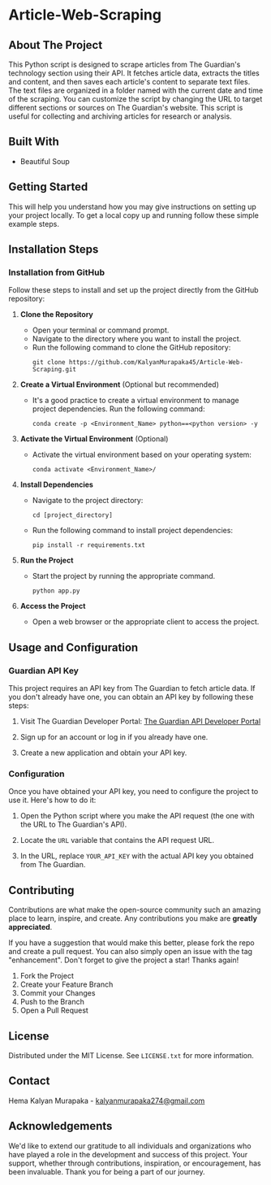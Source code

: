 # Article-Web-Scraping

## About The Project

This Python script is designed to scrape articles from The Guardian's technology section using their API. It fetches article data, extracts the titles and content, and then saves each article's content to separate text files. The text files are organized in a folder named with the current date and time of the scraping. You can customize the script by changing the URL to target different sections or sources on The Guardian's website. This script is useful for collecting and archiving articles for research or analysis.

## Built With

 - Beautiful Soup

## Getting Started

This will help you understand how you may give instructions on setting up your project locally.
To get a local copy up and running follow these simple example steps.

## Installation Steps

### Installation from GitHub

Follow these steps to install and set up the project directly from the GitHub repository:

1. **Clone the Repository**
   - Open your terminal or command prompt.
   - Navigate to the directory where you want to install the project.
   - Run the following command to clone the GitHub repository:
     ```
     git clone https://github.com/KalyanMurapaka45/Article-Web-Scraping.git
     ```

2. **Create a Virtual Environment** (Optional but recommended)
   - It's a good practice to create a virtual environment to manage project dependencies. Run the following command:
     ```
     conda create -p <Environment_Name> python==<python version> -y
     ```

3. **Activate the Virtual Environment** (Optional)
   - Activate the virtual environment based on your operating system:
       ```
       conda activate <Environment_Name>/
       ```

4. **Install Dependencies**
   - Navigate to the project directory:
     ```
     cd [project_directory]
     ```
   - Run the following command to install project dependencies:
     ```
     pip install -r requirements.txt
     ```

5. **Run the Project**
   - Start the project by running the appropriate command.
     ```
     python app.py
     ```

6. **Access the Project**
   - Open a web browser or the appropriate client to access the project.
   
  
## Usage and Configuration

### Guardian API Key

This project requires an API key from The Guardian to fetch article data. If you don't already have one, you can obtain an API key by following these steps:

1. Visit The Guardian Developer Portal: [The Guardian API Developer Portal](https://open-platform.theguardian.com/access/)

2. Sign up for an account or log in if you already have one.

3. Create a new application and obtain your API key.

### Configuration

Once you have obtained your API key, you need to configure the project to use it. Here's how to do it:

1. Open the Python script where you make the API request (the one with the URL to The Guardian's API).

2. Locate the `URL` variable that contains the API request URL.

3. In the URL, replace `YOUR_API_KEY` with the actual API key you obtained from The Guardian.

## Contributing

Contributions are what make the open-source community such an amazing place to learn, inspire, and create. Any contributions you make are **greatly appreciated**.

If you have a suggestion that would make this better, please fork the repo and create a pull request. You can also simply open an issue with the tag "enhancement".
Don't forget to give the project a star! Thanks again!

1. Fork the Project
2. Create your Feature Branch
3. Commit your Changes
4. Push to the Branch
5. Open a Pull Request

## License

Distributed under the MIT License. See `LICENSE.txt` for more information.


## Contact

Hema Kalyan Murapaka - [kalyanmurapaka274@gmail.com](mailto:kalyanmurapaka274@gmail.com)


## Acknowledgements

We'd like to extend our gratitude to all individuals and organizations who have played a role in the development and success of this project. Your support, whether through contributions, inspiration, or encouragement, has been invaluable. Thank you for being a part of our journey.
